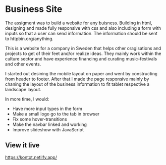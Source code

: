 # Business Site

The assigment was to build a website for any buisness. Building in html, designing and made fully responsive with css and also including a form with inputs so that a user can send information. The information should be sent to httpbin.org/anything.

This is a website for a company in Sweden that helps other oragisations and projects to get of their feet and/or realize ideas. They mainly work within the culture sector and have experience financing and curating music-festivals and other events.

I started out desining the mobile layout on paper and went by constructing from header to footer. After that I made the page responsive mainly by chaning the layout of the business information to fit tablet respective a landscape layout.

In more time, I would:

-   Have more input types in the form
-   Make a small logo go to the tab in browser
-   Fix some hover-transitions
-   Make the navbar linked and working
-   Improve slideshow with JavaScript

## View it live

https://kontxt.netlify.app/
